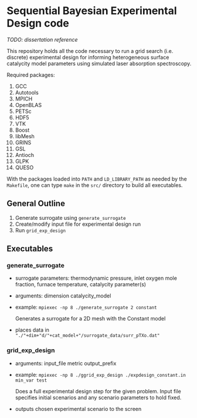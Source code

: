 # Sequential Bayesian Experimental Design code

*TODO: dissertation reference*

This repository holds all the code necessary to run a grid search (i.e. discrete) experimental design for informing heterogeneous surface catalycity model parameters using simulated laser absorption spectroscopy.

Required packages:
1. GCC
2. Autotools
3. MPICH
4. OpenBLAS
5. PETSc
6. HDF5
7. VTK
8. Boost
9. libMesh
10. GRINS
11. GSL
12. Antioch
13. GLPK
14. QUESO

With the packages loaded into `PATH` and `LD_LIBRARY_PATH` as needed by the `Makefile`, one can type `make` in the `src/` directory to build all executables.

## General Outline ##
1. Generate surrogate using `generate_surrogate`
2. Create/modify input file for experimental design run
3. Run `grid_exp_design`

## Executables ##

### generate_surrogate ###
  - surrogate parameters: thermodynamic pressure, inlet oxygen mole fraction, furnace temperature, catalycity parameter(s)
  - arguments: dimension catalycity_model
  - example: `mpiexec -np 8 ./generate_surrogate 2 constant`
     
    Generates a surrogate for a 2D mesh with the Constant model

  - places data in `"./"+dim+"d/"+cat_model+"/surrogate_data/surr_pTXo.dat"`

### grid_exp_design ###
  - arguments: input_file metric output_prefix
  - example: `mpiexec -np 8 ./ggrid_exp_design ./expdesign_constant.in min_var test`
     
    Does a full experimental design step for the given problem. Input file specifies initial scenarios and any scenario parameters to hold fixed.

  - outputs chosen experimental scenario to the screen
